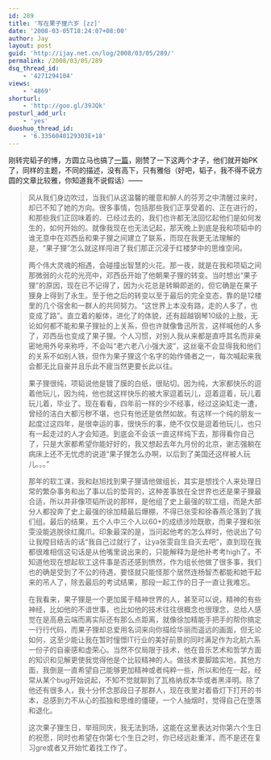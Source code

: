 ```yaml
---
id: 289
title: '写在果子狸六岁 [zz]'
date: '2008-03-05T18:24:07+08:00'
author: Jay
layout: post
guid: 'http://ijay.net.cn/log/2008/03/05/289/'
permalink: /2008/03/05/289
dsq_thread_id:
    - '4271294104'
views:
    - '4869'
shorturl:
    - 'http://goo.gl/39JQk'
posturl_add_url:
    - 'yes'
duoshuo_thread_id:
    - '6.3356040129303E+18'
---
```


刚转完韬子的博，方圆立马也搞了<a href="http://fariyvoice.spaces.live.com/Blog/cns!54E40E497CFA4622!372.entry" target="_blank">一篇</a>，刚赞了一下这两个才子，他们就开始PK了，同样的主题，不同的描述，没有高下，只有雅俗（好吧，韬子，我不得不说方圆的文章比较雅，你知道我不说假话）——
<blockquote>风从我们身边吹过，当我们从这温馨的暖意和醉人的芬芳之中清醒过来时，却已不知了她的方向。很多事情，包括那些我们正享受着的、正在进行的，和那些我们正回味着的、已经过去的，我们也许都无法回忆起他们是如何发生的，如何开始的。就像我现在也无法记起，那天晚上到底是我和项韬中的谁无意中在邓西岳和果子狸之间建立了联系，而现在我更无法理解的是，“果子狸”怎么就这样闯进了我们那正沉浸于红楼梦中的思维空间。

两个伟大灵魂的相遇，会碰撞出智慧的火花。那一夜，就是在我和项韬之间那微弱的火花的光亮中，邓西岳开始了他朝果子狸的转变。当时想出“果子狸”的原因，现在已不记得了，因为火花总是转瞬即逝的，但它确是在果子狸身上得到了永生。至于他之后的转变以至于最后的完全变态，靠的是12楼里的几个宿舍和一群人的共同努力。“这世界上本没有路，走的人多了，也变成了路”。直立着的躯体，进化了的体貌，还有超越钢琴10级的上肢，无论如何都不能和果子狸扯的上关系，但也许就像鲁迅所言，这样喊他的人多了，邓西岳也变成了果子狸。个人习惯，对别人我从来都是直呼其名而非亲密地用外号来称呼，不会叫“老六老八小强大波”，这丝毫不会显得我和他们的关系不如别人铁，但作为果子狸这个名字的始作俑者之一，每次喊起来我会都无比自豪并且乐此不疲当然更要长此以往。

果子狸很纯，项韬说他是镀了膜的白纸，很贴切。因为纯，大家都快乐的逗着他玩儿，因为纯，他也就这样快乐的被大家逗着玩儿，逗着逗着，玩儿着玩儿着，毕业了。现在看看，四年前一样的少不经事，经过这染缸走一遭，曾经的洁白大都污秽不堪，也只有他还是依然如故。有这样一个纯的朋友一起度过这四年，是很幸运的事，很快乐的事，绝不仅仅是逗着他玩儿，也只有一起走过的人才会知道。到底会不会该一直这样纯下去，那得看你自己了，只是大家都希望你能好好的，我又想起去年九月份的北京，谢志强躺在病床上还不无忧虑的说道“果子狸怎么办啊，以后到了美国还这样被人玩儿。。。”

那年的软工课，我和赵旭找到果子狸请他做组长，其实是想找个人来处理日常的繁杂事务和出了事以后的垫背的，这种差事放在全世界也还是果子狸最合适，所以并非像项韬所说的那样，是他组了史上最强的软工组，而是大部分人都投奔了史上最强的徐加精最后爆棚，不得已张雯和徐春燕沦落到了我们组。最后的结果，五个人中三个人以60+的成绩涉险既歌，而果子狸和张雯没能逃脱徐红魔爪。印象最深的是，当问起他考的怎么样时，他说出了句让我瞠目结舌的话“我自己过就行了，让ya张雯自生自灭去吧”，直到现在我都很难相信这句话是从他嘴里说出来的，只能解释为是他补考考high了。不知道他现在想起软工这件事是否还感到愤然，作为组长他做了很多事，我们也的确是受到了不公的待遇，要怪就只能怪那个居然连杨智杰都能和她干起来的吊人了，除去最后的考试结果，那段一起工作的日子一直让我难忘。

在我看来，果子狸是一个更加属于精神世界的人，甚至可以说，精神的有些神经，比如他的不谙世事，也比如他的技术往往很概念也很理念，总给人感觉在是高悬云端而离实际还有那么点距离，就像徐加精能手把手的帮你搞定一行行代码，而果子狸却总爱用名词来向你描绘华丽而遥远的画面，但无论如何，这至少能让我在暂时憧憬IT行业的美好前景的同时满足作为北航六系一份子的自豪感和虚荣心。当然不仅局限于技术，他在音乐艺术和哲学方面的知识和见解更使我觉得他是个比较精神的人。做技术要脚踏实地，其他方面，我倒是一直希望自己能够更加精神或者纯粹一些，所以和他在一起，经常从某个bug开始说起，不知不觉就聊到了瓦格纳叔本华或者黑泽明。除了他还有很多人，我十分怀念那段日子那群人，现在夜里对着昏灯下打开的书本，总感到力不从心的孤独和思维的僵硬，一个人抽烟时，觉得自己在堕落和退化。

这次果子狸生日，举班同庆，我无法到场，这能在这里表达对你第六个生日的祝愿，同时也希望在你第七个生日之时，你已经远赴重洋，而不是还在复习gre或者又开始忙着找工作了。</blockquote>
